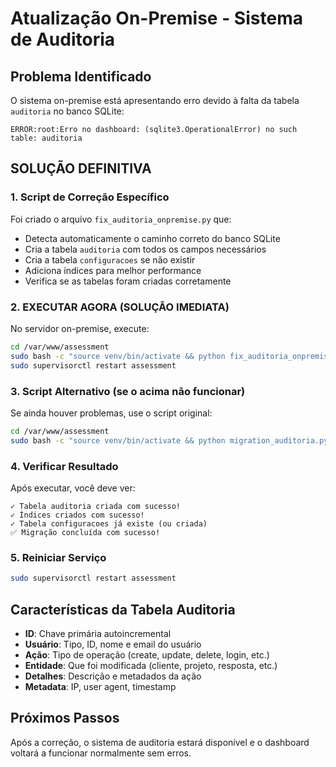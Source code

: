 # Atualização On-Premise - Sistema de Auditoria

## Problema Identificado
O sistema on-premise está apresentando erro devido à falta da tabela `auditoria` no banco SQLite:

```
ERROR:root:Erro no dashboard: (sqlite3.OperationalError) no such table: auditoria
```

## SOLUÇÃO DEFINITIVA

### 1. Script de Correção Específico
Foi criado o arquivo `fix_auditoria_onpremise.py` que:
- Detecta automaticamente o caminho correto do banco SQLite
- Cria a tabela `auditoria` com todos os campos necessários
- Cria a tabela `configuracoes` se não existir
- Adiciona índices para melhor performance
- Verifica se as tabelas foram criadas corretamente

### 2. EXECUTAR AGORA (SOLUÇÃO IMEDIATA)

No servidor on-premise, execute:

```bash
cd /var/www/assessment
sudo bash -c "source venv/bin/activate && python fix_auditoria_onpremise.py"
sudo supervisorctl restart assessment
```

### 3. Script Alternativo (se o acima não funcionar)

Se ainda houver problemas, use o script original:

```bash
cd /var/www/assessment
sudo bash -c "source venv/bin/activate && python migration_auditoria.py"
```

### 4. Verificar Resultado

Após executar, você deve ver:
```
✓ Tabela auditoria criada com sucesso!
✓ Índices criados com sucesso!
✓ Tabela configuracoes já existe (ou criada)
✅ Migração concluída com sucesso!
```

### 5. Reiniciar Serviço

```bash
sudo supervisorctl restart assessment
```

## Características da Tabela Auditoria

- **ID**: Chave primária autoincremental
- **Usuário**: Tipo, ID, nome e email do usuário
- **Ação**: Tipo de operação (create, update, delete, login, etc.)
- **Entidade**: Que foi modificada (cliente, projeto, resposta, etc.)
- **Detalhes**: Descrição e metadados da ação
- **Metadata**: IP, user agent, timestamp

## Próximos Passos

Após a correção, o sistema de auditoria estará disponível e o dashboard voltará a funcionar normalmente sem erros.